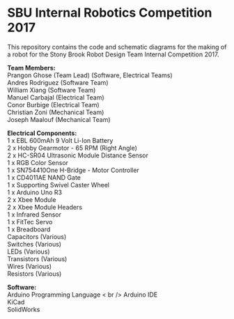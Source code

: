 # SBU Internal Robotics Competition 2017

This repository contains the code and schematic diagrams for the making of a robot for the Stony Brook Robot Design Team Internal Competition 2017.

<b>Team Members:</b> <br />
Prangon Ghose (Team Lead) (Software, Electrical Teams) <br />
Andres Rodriguez (Software Team) <br />
William Xiang (Software Team) <br />
Manuel Carbajal (Electrical Team) <br />
Conor Burbige (Electrical Team) <br />
Christian Zoni (Mechanical Team) <br />
Joseph Maalouf (Mechanical Team) <br />

<b>Electrical Components:</b> <br />
1 x EBL 600mAh 9 Volt Li-Ion Battery <br />
2 x Hobby Gearmotor - 65 RPM (Right Angle) <br />
2 x HC-SR04 Ultrasonic Module Distance Sensor <br />
1 x RGB Color Sensor <br />
1 x SN754410One H-Bridge - Motor Controller <br />
1 x CD4011AE NAND Gate <br />
1 x Supporting Swivel Caster Wheel <br />
1 x Arduino Uno R3 <br />
2 x Xbee Module <br />
2 x Xbee Module Headers <br />
1 x Infrared Sensor <br />
1 x FitTec Servo <br />
1 x Breadboard <br />
Capacitors (Various) <br />
Switches (Various) <br />
LEDs (Various) <br />
Transistors (Various) <br />
Wires (Various) <br />
Resistors (Various) <br />

<b>Software:</b> <br />
Arduino Programming Language < br />
Arduino IDE <br />
KiCad <br />
SolidWorks <br />
